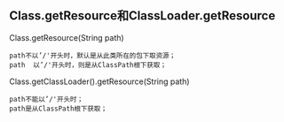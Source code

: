 ## Class.getResource和ClassLoader.getResource

Class.getResource(String path)

```
path不以’/'开头时，默认是从此类所在的包下取资源；
path  以’/'开头时，则是从ClassPath根下获取；
```

Class.getClassLoader().getResource(String path)

```
path不能以’/'开头时；
path是从ClassPath根下获取；
```

